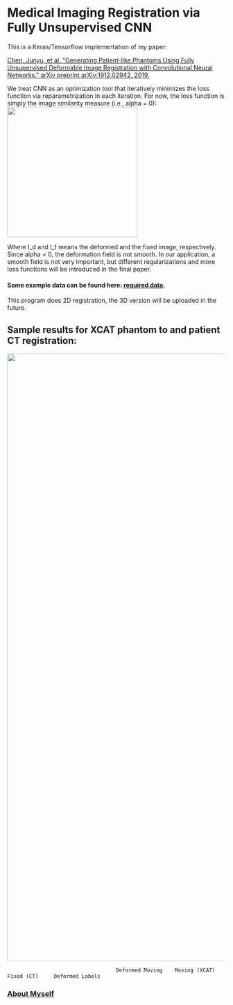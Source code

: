 # Medical Imaging Registration via Fully Unsupervised CNN

This is a Keras/Tensorflow implementation of my paper:

<a href="https://arxiv.org/abs/1912.02942">Chen, Junyu, et al. "Generating Patient-like Phantoms Using Fully Unsupervised Deformable Image Registration with Convolutional Neural Networks." arXiv preprint arXiv:1912.02942, 2019.</a>

We treat CNN as an optimization tool that iteratively minimizes the loss function via reparametrization in each
iteration. For now, the loss function is simply the image similarity measure (i.e., alpha = 0):
<img src="https://github.com/junyuchen245/Fully_unsupervised_CNN_registration/blob/master/CNNReg_arxiv/loss.png" width="300"/>

Where I_d and I_f means the deformed and the fixed image, respectively. Since alpha = 0, the deformation field is not smooth. In our application, a smooth field is not very important, but different regularizations and more loss functions will be introduced in the final paper.

#### Some example data can be found here: <a href="https://drive.google.com/open?id=1cle8nV8g-xxt_SfaJxD-zMSnuXiZoygT"> required data</a>.

This program does 2D registration, the 3D version will be uploaded in the future.

## Sample results for XCAT phantom to and patient CT registration:
<img src="https://github.com/junyuchen245/Fully_unsupervised_CNN_registration/blob/master/CNNReg_arxiv/Sample_out.png" width="1400"/>


                                       Deformed Moving    Moving (XCAT)       Fixed (CT)     Deformed Labels
 
### <a href="https://junyuchen245.github.io"> About Myself</a>
